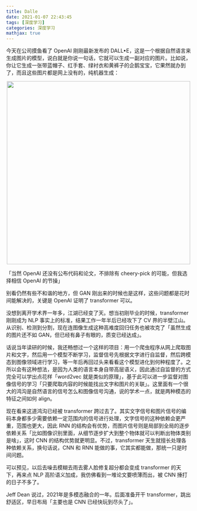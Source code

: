 ```yaml
---
title: Dalle
date: 2021-01-07 22:43:45
tags: [深度学习]
categories: 深度学习
mathjax: true
---
```


今天在公司摸鱼看了 OpenAI 刚刚最新发布的 DALL•E，这是一个根据自然语言来生成图片的模型，说白就是你说一句话，它就可以生成一副对应的图片。比如说，你让它生成一张带蓝帽子、红手套、绿衬衣和黄裤子的企鹅宝宝，它果然就办到了，而且这些图片都是网上没有的，纯机器生成：

<center>
  <img src="/images/2021-1-7/dalle.jpg" width="500px">
</center>

「当然 OpenAI 还没有公布代码和论文，不排除有 cheery-pick 的可能，但我选择相信 OpenAI 的节操」

<!--more-->

别看仍然有些不和谐的地方，但 GAN 刚出来的时候也是这样，这些问题都是花时间能解决的，关键是 OpenAI 证明了 transformer 可以。

没想到离开学术界一年多，江湖已经变了天。想当初刚毕业的时候，transformer 刚刚成为 NLP 事实上的标准，结果工作一年半后已经攻下了 CV 界的半壁江山。从识别、检测到分割，现在连图像生成这种高难度回归任务也被攻克了「虽然生成的图片还不如 GAN，但已经有鼻子有眼的，质变已经达成」。

话说当年读研的时候，我还畅想过一个这样的项目：用一个爬虫程序从网上爬取图片和文字，然后用一个模型不断学习，监督信号先根据文字进行自监督，然后跨模态到图像领域进行学习，等一年后再回过头来看看这个模型进化到何种程度了。之所以会有这种想法，是因为人类的语言本身自带高层语义，因此通过自监督的方式完全可以学出点花样「word2vec 就是类似的原理」，基于此可以进一步监督对图像信号的学习「只要爬取内容的时候能找出文字和图片的关联」。这里面有一个很大的鸿沟是自然语言的信号怎么和图像信号沟通，说的学术一点，就是两种模态的特征之间如何 align。

现在看来这道鸿沟已经被 transformer 跨过去了。其实文字信号和图片信号的编码本身都多少需要依赖一定范围内的信号进行处理，文字信号的这种依赖会更严重，范围也更大，因此 RNN 的结构会有优势，而图片信号则是局部到全局的逐步依赖关系「比如图像识别里面，从细节逐步扩大到整个物体就可以判断出物体类别是啥」，这时 CNN 的结构优势就更明显。不过，transformer 天生就擅长处理各种依赖关系，换句话说，CNN 和 RNN 能做的事，它其实都能做，那统一只是时间问题。

可以预见，以后去噪去模糊去雨去雾人脸修复超分都会变成 transformer 的天下，再来点 NLP 高阶语义加成，我仿佛看到一堆论文要喷薄而出，被 CNN 捶打的日子不多了。

Jeff Dean 说过，2021年是多模态融合的一年。后面准备开干 transformer，跳出舒适区，早日布局「主要也是 CNN 已经快玩到尽头了」。